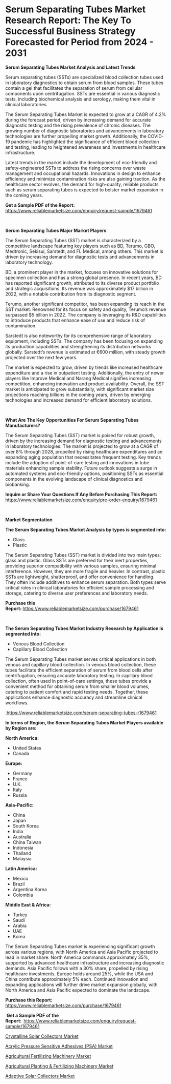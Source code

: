 <p><h1>Serum Separating Tubes Market Research Report: The Key To Successful Business Strategy Forecasted for Period from 2024 - 2031</h1></p><p><strong>Serum Separating Tubes Market Analysis and Latest Trends</strong></p>
<p><p>Serum separating tubes (SSTs) are specialized blood collection tubes used in laboratory diagnostics to obtain serum from blood samples. These tubes contain a gel that facilitates the separation of serum from cellular components upon centrifugation. SSTs are essential in various diagnostic tests, including biochemical analysis and serology, making them vital in clinical laboratories.</p><p>The Serum Separating Tubes Market is expected to grow at a CAGR of 4.2% during the forecast period, driven by increasing demand for accurate diagnostic testing and the rising prevalence of chronic diseases. The growing number of diagnostic laboratories and advancements in laboratory technologies are further propelling market growth. Additionally, the COVID-19 pandemic has highlighted the significance of efficient blood collection and testing, leading to heightened awareness and investments in healthcare infrastructure.</p><p>Latest trends in the market include the development of eco-friendly and safety-engineered SSTs to address the rising concerns over waste management and occupational hazards. Innovations in design to enhance efficiency and minimize contamination risks are also gaining traction. As the healthcare sector evolves, the demand for high-quality, reliable products such as serum separating tubes is expected to bolster market expansion in the coming years.</p></p>
<p><strong>Get a Sample PDF of the Report:&nbsp;</strong> <a href="https://www.reliablemarketsize.com/enquiry/request-sample/1679461?utm_campaign=1293&utm_medium=2&utm_source=Github&utm_content=ia&utm_term=14102024&utm_id=serum-separating-tubes">https://www.reliablemarketsize.com/enquiry/request-sample/1679461</a></p>
<p>&nbsp;</p>
<p><strong>Serum Separating Tubes Major Market Players</strong></p>
<p><p>The Serum Separating Tubes (SST) market is characterized by a competitive landscape featuring key players such as BD, Terumo, GBO, Medtronic, Sekisui, Sarstedt, and FL Medical, among others. This market is driven by increasing demand for diagnostic tests and advancements in laboratory technology.</p><p>BD, a prominent player in the market, focuses on innovative solutions for specimen collection and has a strong global presence. In recent years, BD has reported significant growth, attributed to its diverse product portfolio and strategic acquisitions. Its revenue was approximately $17 billion in 2022, with a notable contribution from its diagnostic segment.</p><p>Terumo, another significant competitor, has been expanding its reach in the SST market. Renowned for its focus on safety and quality, Terumo’s revenue surpassed $5 billion in 2022. The company is leveraging its R&D capabilities to introduce products that enhance ease of use and reduce risk of contamination.</p><p>Sarstedt is also noteworthy for its comprehensive range of laboratory equipment, including SSTs. The company has been focusing on expanding its production capabilities and strengthening its distribution networks globally. Sarstedt’s revenue is estimated at €600 million, with steady growth projected over the next few years.</p><p>The market is expected to grow, driven by trends like increased healthcare expenditure and a rise in outpatient testing. Additionally, the entry of newer players like Improve Medical and Narang Medical signifies increasing competition, enhancing innovation and product availability. Overall, the SST market is anticipated to grow substantially, with significant market size projections reaching billions in the coming years, driven by emerging technologies and increased demand for efficient laboratory solutions.</p></p>
<p>&nbsp;</p>
<p><strong>What Are The Key Opportunities For Serum Separating Tubes Manufacturers?</strong></p>
<p><p>The Serum Separating Tubes (SST) market is poised for robust growth, driven by the increasing demand for diagnostic testing and advancements in laboratory technologies. The market is projected to grow at a CAGR of over 8% through 2028, propelled by rising healthcare expenditures and an expanding aging population that necessitates frequent testing. Key trends include the adoption of point-of-care testing and innovations in tube materials enhancing sample stability. Future outlook suggests a surge in automated systems and eco-friendly options, positioning SSTs as essential components in the evolving landscape of clinical diagnostics and biobanking.</p></p>
<p><strong>Inquire or Share Your Questions If Any Before Purchasing This Report:</strong> <a href="https://www.reliablemarketsize.com/enquiry/pre-order-enquiry/1679461?utm_campaign=1293&utm_medium=2&utm_source=Github&utm_content=ia&utm_term=14102024&utm_id=serum-separating-tubes">https://www.reliablemarketsize.com/enquiry/pre-order-enquiry/1679461</a></p>
<p>&nbsp;</p>
<p><strong>Market Segmentation</strong></p>
<p><strong>The Serum Separating Tubes Market Analysis by types is segmented into:</strong></p>
<p><ul><li>Glass</li><li>Plastic</li></ul></p>
<p><p>The Serum Separating Tubes (SST) market is divided into two main types: glass and plastic. Glass SSTs are preferred for their inert properties, providing superior compatibility with various samples, ensuring minimal interference. However, they are more fragile and heavier. In contrast, plastic SSTs are lightweight, shatterproof, and offer convenience for handling. They often include additives to enhance serum separation. Both types serve critical roles in clinical laboratories for efficient sample processing and storage, catering to diverse user preferences and laboratory needs.</p></p>
<p><strong>Purchase this Report:&nbsp;</strong><a href="https://www.reliablemarketsize.com/purchase/1679461?utm_campaign=1293&utm_medium=2&utm_source=Github&utm_content=ia&utm_term=14102024&utm_id=serum-separating-tubes">https://www.reliablemarketsize.com/purchase/1679461</a></p>
<p>&nbsp;</p>
<p><strong>The Serum Separating Tubes Market Industry Research by Application is segmented into:</strong></p>
<p><ul><li>Venous Blood Collection</li><li>Capillary Blood Collection</li></ul></p>
<p><p>The Serum Separating Tubes market serves critical applications in both venous and capillary blood collection. In venous blood collection, these tubes facilitate the efficient separation of serum from blood cells after centrifugation, ensuring accurate laboratory testing. In capillary blood collection, often used in point-of-care settings, these tubes provide a convenient method for obtaining serum from smaller blood volumes, catering to patient comfort and rapid testing needs. Together, these applications enhance diagnostic accuracy and streamline clinical workflows.</p></p>
<p><a href="https://www.reliablemarketsize.com/serum-separating-tubes-r1679461?utm_campaign=1293&utm_medium=2&utm_source=Github&utm_content=ia&utm_term=14102024&utm_id=serum-separating-tubes">&nbsp;https://www.reliablemarketsize.com/serum-separating-tubes-r1679461</a></p>
<p><strong>In terms of Region, the Serum Separating Tubes Market Players available by Region are:</strong></p>
<p>
    <p> <strong> North America: </strong>
        <ul>
            <li>United States</li>
            <li>Canada</li>
        </ul>
        </p> 
    <p> <strong> Europe: </strong>
        <ul>
            <li>Germany</li>
            <li>France</li>
            <li>U.K.</li>
            <li>Italy</li>
            <li>Russia</li>
        </ul>
        </p> 
    <p> <strong> Asia-Pacific: </strong>
        <ul>
            <li>China</li>
            <li>Japan</li>
            <li>South Korea</li>
            <li>India</li>
            <li>Australia</li>
            <li>China Taiwan</li>
            <li>Indonesia</li>
            <li>Thailand</li>
            <li>Malaysia</li>
        </ul>
        </p> 
    <p> <strong> Latin America: </strong>
        <ul>
            <li>Mexico</li>
            <li>Brazil</li>
            <li>Argentina Korea</li>
            <li>Colombia</li>
        </ul>
        </p> 
    <p> <strong> Middle East & Africa: </strong>
        <ul>
            <li>Turkey</li>
            <li>Saudi</li>
            <li>Arabia</li>
            <li>UAE</li>
            <li>Korea</li>
        </ul>
    </p>
    </p>
<p><p>The Serum Separating Tubes market is experiencing significant growth across various regions, with North America and Asia Pacific projected to lead in market share. North America commands approximately 35%, supported by advanced healthcare infrastructure and increasing diagnostic demands. Asia Pacific follows with a 30% share, propelled by rising healthcare investments. Europe holds around 25%, while the USA and China contribute approximately 5% each. Continued innovation and expanding applications will further drive market expansion globally, with North America and Asia Pacific expected to dominate the landscape.</p></p>
<p><strong>Purchase this Report: </strong><a href="https://www.reliablemarketsize.com/purchase/1679461?utm_campaign=1293&utm_medium=2&utm_source=Github&utm_content=ia&utm_term=14102024&utm_id=serum-separating-tubes">https://www.reliablemarketsize.com/purchase/1679461</a></p>
<p>&nbsp;<strong>Get a Sample PDF of the Report:&nbsp;&nbsp;</strong><a href="https://www.reliablemarketsize.com/enquiry/request-sample/1679461?utm_campaign=1293&utm_medium=2&utm_source=Github&utm_content=ia&utm_term=14102024&utm_id=serum-separating-tubes">https://www.reliablemarketsize.com/enquiry/request-sample/1679461</a></p>
<p><strong></strong></p>
<p><p><a href="https://www.linkedin.com/pulse/crystalline-solar-collectors-market-revolution-2024-2031-trends-rvkrc?utm_campaign=1293&utm_medium=2&utm_source=Github&utm_content=ia&utm_term=14102024&utm_id=serum-separating-tubes">Crystalline Solar Collectors Market</a></p><p><a href="https://www.linkedin.com/pulse/acrylic-pressure-sensitive-adhesives-psa-market-research-report-sgcfc?utm_campaign=1293&utm_medium=2&utm_source=Github&utm_content=ia&utm_term=14102024&utm_id=serum-separating-tubes">Acrylic Pressure Sensitive Adhesives (PSA) Market</a></p><p><a href="https://www.linkedin.com/pulse/strategic-insights-global-agricultural-fertilizing-machinery-fpmme?utm_campaign=1293&utm_medium=2&utm_source=Github&utm_content=ia&utm_term=14102024&utm_id=serum-separating-tubes">Agricultural Fertilizing Machinery Market</a></p><p><a href="https://www.linkedin.com/pulse/driving-forces-global-agricultural-planting-fertilizing-machinery-bxswc?utm_campaign=1293&utm_medium=2&utm_source=Github&utm_content=ia&utm_term=14102024&utm_id=serum-separating-tubes">Agricultural Planting & Fertilizing Machinery Market</a></p><p><a href="https://www.linkedin.com/pulse/global-adaptive-solar-collectors-market-pulse-trends-growth-qrmzc?utm_campaign=1293&utm_medium=2&utm_source=Github&utm_content=ia&utm_term=14102024&utm_id=serum-separating-tubes">Adaptive Solar Collectors Market</a></p></p>